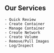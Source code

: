 ## Our Services

```
- Quick Review
- Create Container
- Manage Container
- Create Network
- Create Volume
- Remove/Pull Images
- Log/Inspect 
```

